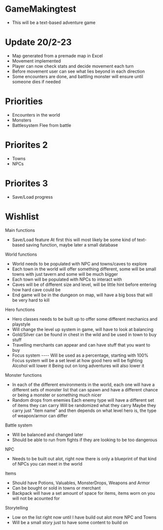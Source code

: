 # GameMakingtest

- This will be a text-based adventure game


# Update 20/2-23
- Map generated from a premade map in Excel
- Movement implemented
- Player can now check stats and decide movement each turn
- Before movement user can see what lies beyond in each direction
- Some encounters are done, and battling monster will ensure until someone dies if needed


# Priorities
- Encounters in the world
- Monsters
- Battlesystem
  Flee from battle

# Priorites 2
- Towns
- NPCs

# Priorites 3
- Save/Load progress


# Wishlist
Main functions

- Save/Load feature
  At first this will most likely be some kind of text-based saving function, maybe later a small database


World functions

- World needs to be populated with NPC and towns/caves to explore
- Each town in the world will offer something different, some will be small towns with just tavern and some will be much bigger
- Each town will be populated with NPCs to interact with
- Caves will be of different size and level, will be little hint before entering how hard cave could be
- End game will be in the dungeon on map, will have a big boss that will be very hard to kill


Hero functions

- Hero classes needs to be built up to offer some different mechanics and playstyle
- Will change the level up system in game, will have to look at balancing
- Gold/Silver can be found in chest in the wild and be used in town to buy stuff
- Travelling merchants can appear and can have stuff that you want to buy
- Focus system ---- Will be used as a percentage, starting with 100%
  Focus system will be a set level at how good hero will be fighting
  Alcohol will lower it
  Being out on long adventures will also lower it


Monster functions

- In each of the different environments in the world, each one will have a different sets of monster list that can spawn and have a different
  chance or being a monster or something much nicer
- Random drops from enemies
  Each enemy type will have a different set of items they can carry
  Will be randomized what they carry
  Maybe they carry just "item name" and then depends on what level hero is, the type of weapon/armor can differ
  

Battle system

- Will be balanced and changed later
- Should be able to run from fights if they are looking to be too dangerous


NPC

- Needs to be built out alot, right now there is only a blueprint of that kind of NPCs you can meet in the world


Items 

- Should have Potions, Valuables, MonsterDrops, Weapons and Armor
- Can be bought or sold in towns or merchant
- Backpack will have a set amount of space for items, items worn on you will not be acounted for


Storytelling

- Low on the list right now until I have build out alot more NPC and Towns
- Will be a small story just to have some content to build on
